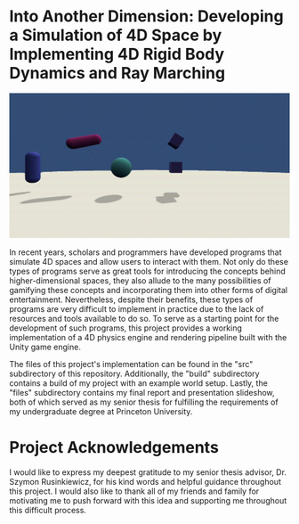 # Into Another Dimension: Developing a Simulation of 4D Space by Implementing 4D Rigid Body Dynamics and Ray Marching

![4D Collision](/files/gifs/IAD.gif)

In recent years, scholars and programmers have developed programs that simulate 4D
spaces and allow users to interact with them. Not only do these types of
programs serve as great tools for introducing the concepts behind higher-dimensional
spaces, they also allude to the many possibilities of gamifying these concepts and
incorporating them into other forms of digital entertainment. Nevertheless, despite
their benefits, these types of programs are very difficult to implement in practice
due to the lack of resources and tools available to do so. To serve as a starting point
for the development of such programs, this project provides a working implementation 
of a 4D physics engine and rendering pipeline built with the Unity game engine. 

The files of this project's implementation can be found in the "src" subdirectory 
of this repository. Additionally, the "build" subdirectory contains a build of my
project with an example world setup. Lastly, the "files" subdirectory contains my 
final report and presentation slideshow, both of which served as my senior thesis
for fulfilling the requirements of my undergraduate degree at Princeton University.


# Project Acknowledgements

I would like to express my deepest gratitude to my senior thesis advisor, Dr. Szymon Rusinkiewicz,
for his kind words and helpful guidance throughout this project. I would also like to
thank all of my friends and family for motivating me to push forward with this idea
and supporting me throughout this difficult process.